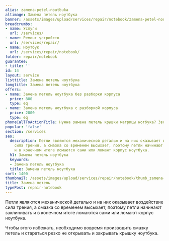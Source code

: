 ```yaml
---
alias: zamena-petel-noutbuka
altimage: Замена петель ноутбука
banner: /assets/images/upload/services/repair/notebook/zamena-petel-noutbuka.jpg
breadcrumbs:
- name: Услуги
  url: /services/
- name: Ремонт устройств
  url: /services/repair/
- name: Ноутбук
  url: /services/repair/notebook/
folder: repair/notebook
guarantee:
- title: ''
id: 14
layout: service
listtitle: Замена петель ноутбука
longtitle: Замена петель ноутбука
offers:
- name: Замена петель ноутбука без разборки корпуса
  price: 800
  type: eq
- name: Замена петель ноутбука с разборкой корпуса
  price: 2000
  type: eq
phoneCallToActionTitle: Нужна замена петель крышки матрицы нотбука? Звоните!
popular: 'false'
section: /services
seo:
  description: Петли являются механической деталью и на них оказывает воздействие
    сила трения, а смазка со временем высыхает, поэтому петли начинают заклинивать
    и в конечном итоге ломаются сами или ломают корпус ноутбука.
  h1: Замена петель ноутбука
  keywords:
  - Замена петель ноутбука
  title: Замена петель ноутбука
sort: 1400
thumbnail: /assets/images/upload/services/repair/notebook/thumb_zamena-petel-noutbuka.jpg
title: Замена петель
typePost: repair-notebook
---
```

Петли являются механической деталью и на них оказывает воздействие сила трения, а смазка со временем высыхает, поэтому петли начинают заклинивать и в конечном итоге ломаются сами или ломают корпус ноутбука.

Чтобы этого избежать, необходимо вовремя производить смазку петель и стараться резко не открывать и закрывать крышку ноутбука.